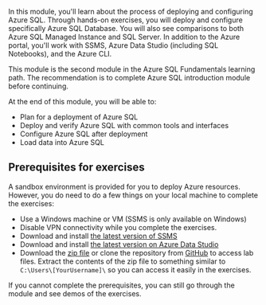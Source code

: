 In this module, you'll learn about the process of deploying and configuring Azure SQL. Through hands-on exercises, you will deploy and configure specifically Azure SQL Database. You will also see comparisons to both Azure SQL Managed Instance and SQL Server. In addition to the Azure portal, you'll work with SSMS, Azure Data Studio (including SQL Notebooks), and the Azure CLI.

This module is the second module in the Azure SQL Fundamentals learning path. The recommendation is to complete Azure SQL introduction module before continuing.

At the end of this module, you will be able to:  

* Plan for a deployment of Azure SQL
* Deploy and verify Azure SQL with common tools and interfaces
* Configure Azure SQL after deployment
* Load data into Azure SQL

## Prerequisites for exercises  

A sandbox environment is provided for you to deploy Azure resources. However, you do need to do a few things on your local machine to complete the exercises:  

* Use a Windows machine or VM (SSMS is only available on Windows)
* Disable VPN connectivity while you complete the exercises.
* Download and install [the latest version of SSMS](https://docs.microsoft.com/sql/ssms/download-sql-server-management-studio-ssms?view=sql-server-ver15&azure-portal=true)
* Download and install [the latest version on Azure Data Studio](https://docs.microsoft.com/sql/azure-data-studio/download-azure-data-studio?view=sql-server-ver15&azure-portal=true)
* Download the [zip file](https://github.com/MicrosoftDocs/mslearn-azure-sql-fundamentals/archive/master.zip?azure-portal=true) or clone the repository from [GitHub](https://github.com/MicrosoftDocs/mslearn-azure-sql-fundamentals?azure-portal=true) to access lab files. Extract the contents of the zip file to something similar to `C:\Users\[YourUsername]\` so you can access it easily in the exercises.  

If you cannot complete the prerequisites, you can still go through the module and see demos of the exercises.  
